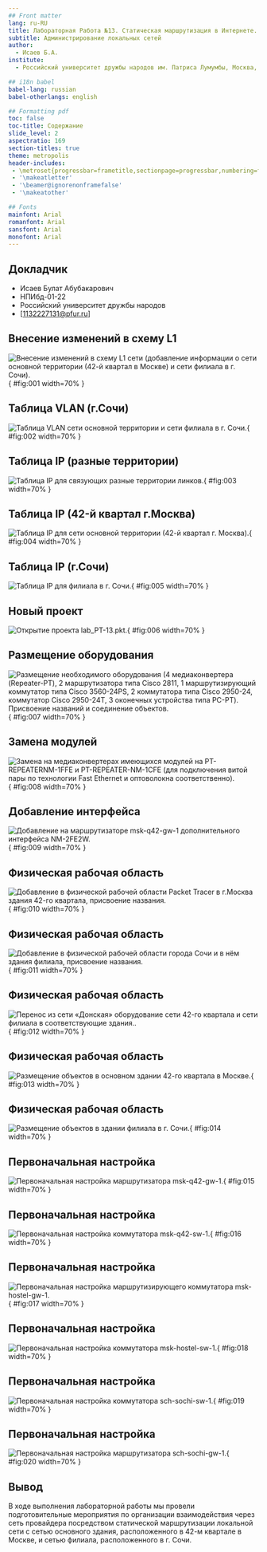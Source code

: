 ```yaml
---
## Front matter
lang: ru-RU
title: Лабораторная Работа №13. Статическая маршрутизация в Интернете. Планирование.
subtitle: Администрирование локальных сетей
author:
  - Исаев Б.А.
institute:
  - Российский университет дружбы народов им. Патриса Лумумбы, Москва, Россия

## i18n babel
babel-lang: russian
babel-otherlangs: english

## Formatting pdf
toc: false
toc-title: Содержание
slide_level: 2
aspectratio: 169
section-titles: true
theme: metropolis
header-includes:
 - \metroset{progressbar=frametitle,sectionpage=progressbar,numbering=fraction}
 - '\makeatletter'
 - '\beamer@ignorenonframefalse'
 - '\makeatother'

## Fonts
mainfont: Arial
romanfont: Arial
sansfont: Arial
monofont: Arial
---
```



## Докладчик


  * Исаев Булат Абубакарович
  * НПИбд-01-22
  * Российский университет дружбы народов
  * [1132227131@pfur.ru]


## Внесение изменений в схему L1

![ Внесение изменений в схему L1 сети (добавление информации о сети основной территории (42-й квартал в Москве) и сети филиала в г. Сочи).](Images/1.png){ #fig:001 width=70% }


## Таблица VLAN (г.Сочи)

![Таблица VLAN сети основной территории и сети филиала в г. Сочи.](Images/2.png){ #fig:002 width=70% }


## Таблица IP (разные территории)

![Таблица IP для связующих разные территории линков.](Images/3.png){ #fig:003 width=70% }


## Таблица IP (42-й квартал г.Москва)

![Таблица IP для сети основной территории (42-й квартал г. Москва).](Images/4.png){ #fig:004 width=70% }


## Таблица IP (г.Сочи)

![Таблица IP для филиала в г. Сочи.](Images/5.png){ #fig:005 width=70% }


## Новый проект

![Открытие проекта lab_PT-13.pkt. ](Images/6.png){ #fig:006 width=70% }


## Размещение оборудования

![Размещение необходимого оборудования (4 медиаконвертера (Repeater-PT), 2 маршрутизатора типа Cisco 2811, 1 маршрутизирующий коммутатор типа Cisco 3560-24PS, 2 коммутатора типа Cisco 2950-24, коммутатор Cisco 2950-24T, 3 оконечных устройства типа PC-PT). Присвоение названий и соединение объектов.](Images/7.png){ #fig:007 width=70% }


## Замена модулей

![Замена на медиаконвертерах имеющихся модулей на PT-REPEATERNM-1FFE и PT-REPEATER-NM-1CFE (для подключения витой пары по технологии Fast Ethernet и оптоволокна соответственно).](Images/8.png){ #fig:008 width=70% }


## Добавление интерфейса

![Добавление на маршрутизаторе msk-q42-gw-1 дополнительного интерфейса NM-2FE2W.](Images/9.png){ #fig:009 width=70% }


## Физическая рабочая область

![Добавление в физической рабочей области Packet Tracer в г.Москва здания 42-го квартала, присвоение названия.](Images/10.png){ #fig:010 width=70% }


## Физическая рабочая область

![Добавление в физической рабочей области города Сочи и в нём здания филиала, присвоение названия.](Images/11.png){ #fig:011 width=70% }


## Физическая рабочая область

![Перенос из сети «Донская» оборудование сети 42-го квартала и сети филиала в соответствующие здания..](Images/12.png){ #fig:012 width=70% }


## Физическая рабочая область

![Размещение объектов в основном здании 42-го квартала в Москве.](Images/13.png){ #fig:013 width=70% }


## Физическая рабочая область

![Размещение объектов в здании филиала в г. Сочи.](Images/14.png){ #fig:014 width=70% }


## Первоначальная настройка

![Первоначальная настройка маршрутизатора msk-q42-gw-1.](Images/15.png){ #fig:015 width=70% }


## Первоначальная настройка

![Первоначальная настройка коммутатора msk-q42-sw-1.](Images/16.png){ #fig:016 width=70% }


## Первоначальная настройка

![Первоначальная настройка маршрутизирующего коммутатора msk-hostel-gw-1.](Images/17.png){ #fig:017 width=70% }


## Первоначальная настройка

![Первоначальная настройка коммутатора msk-hostel-sw-1.](Images/18.png){ #fig:018 width=70% }


## Первоначальная настройка

![Первоначальная настройка коммутатора sch-sochi-sw-1.](Images/19.png){ #fig:019 width=70% }


## Первоначальная настройка

![Первоначальная настройка маршрутизатора sch-sochi-gw-1.](Images/20.png){ #fig:020 width=70% }


## Вывод

В ходе выполнения лабораторной работы мы провели подготовительные мероприятия по организации взаимодействия через сеть провайдера посредством статической маршрутизации локальной сети с сетью основного здания, расположенного в 42-м квартале в Москве, и сетью филиала, расположенного в г. Сочи.
